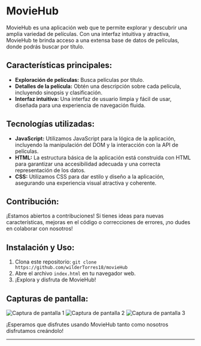 # MovieHub

MovieHub es una aplicación web que te permite explorar y descubrir una amplia variedad de películas. Con una interfaz intuitiva y atractiva, MovieHub te brinda acceso a una extensa base de datos de películas, donde podrás buscar por título.  

## Características principales:

- **Exploración de películas:** Busca películas por título.
- **Detalles de la película:** Obtén una descripción sobre cada película, incluyendo sinopsis y clasificación.
- **Interfaz intuitiva:** Una interfaz de usuario limpia y fácil de usar, diseñada para una experiencia de navegación fluida.

## Tecnologías utilizadas:

- **JavaScript:** Utilizamos JavaScript para la lógica de la aplicación, incluyendo la manipulación del DOM y la interacción con la API de películas.
- **HTML:** La estructura básica de la aplicación está construida con HTML para garantizar una accesibilidad adecuada y una correcta representación de los datos.
- **CSS:** Utilizamos CSS para dar estilo y diseño a la aplicación, asegurando una experiencia visual atractiva y coherente.

## Contribución:

¡Estamos abiertos a contribuciones! Si tienes ideas para nuevas características, mejoras en el código o correcciones de errores, ¡no dudes en colaborar con nosotros!

## Instalación y Uso:

1. Clona este repositorio: `git clone https://github.com/wilderTorres18/movieHub`
2. Abre el archivo `index.html` en tu navegador web.
3. ¡Explora y disfruta de MovieHub!

## Capturas de pantalla:

![Captura de pantalla 1](https://www.dropbox.com/scl/fi/1h3wxynw43ycnl9jtqmcm/home.png?rlkey=dutv39jcncexhpag2ilqcmhpp&dl=0)
![Captura de pantalla 2]()
![Captura de pantalla 3](url_de_la_imagen)

¡Esperamos que disfrutes usando MovieHub tanto como nosotros disfrutamos creándolo!

---
